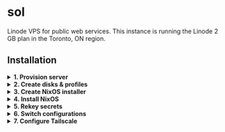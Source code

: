 # sol

Linode VPS for public web services. This instance is running the Linode 2 GB plan in the Toronto, ON region.

## Installation

<details>

<summary><b>1. Provision server</b></summary>

Create new server named `sol` via [Linode dashboard](https://cloud.linode.com/linodes). Also, ensure the `linode-cli` command is available and logged in on the other computer. Run the command a provide a [Personal Access Token](https://cloud.linode.com/profile/tokens) if prompted.

```bash
linode-cli
```

</details>
<details>

<summary><b>2. Create disks & profiles</b></summary>

We need to install the [min](https://github.com/suderman/nixos/tree/main/configurations/min) configuration as a starting point. Using the other computer, run the [linode.sh](https://github.com/suderman/nixos/blob/main/configurations/min/linode.sh) script found in this repo:

```bash
/etc/nixos/configurations/min/linode.sh
```

Choose the `00000000_sol` linode from the menu and follow the wizard. After confirmation, it will power off the chosen linode, destroy any existing disks & configurations, and create the following:

### Two disks under Storage tab:

| Label     | Type    | Size  | Device   |
| --------- | ------- | ----- | -------- |
| installer | ext4    | 1024M | /dev/sdb |
| nixos     | raw     | -     | /dev/sda |


### Two configuration profiles under Configurations tab:

| Label     | Kernel      | /dev/sda | /dev/sdb  | Root Device |
| --------- | ----------- | -------- | --------- | ----------- |
| installer | Direct Disk | nixos    | installer | /dev/sdb    |
| nixos     | Direct Disk | root     | -         | /dev/sda    |

*All Filesystem/Boot Helpers disabled!*

</details>
<details>

<summary><b>3. Create NixOS installer</b></summary>

Next, the wizard will launch a Weblish console with the Linode booted in Rescue mode. Paste the following into the console to [download](https://nixos.org/download.html) the latest NixOS ISO and write it to `/dev/sdb`:

```bash
# https://nixos.org/download.html
iso=https://channels.nixos.org/nixos-22.11/latest-nixos-minimal-x86_64-linux.iso

# Download the ISO, write it to the installer disk, and verify the checksum:
curl -L $iso | tee >(dd of=/dev/sdb) | sha256sum
```

When finished, type `y` on the other computer to continue.

</details>
<details>

<summary><b>4. Install NixOS</b></summary>

Next, the wizard will launch a Glish console with the Linode booted using the `installer` profile. First type `sudo -s` into the console, and then paste the following bash command:

```bash
sudo -s
bash <(curl -sL https://github.com/suderman/nixos/raw/main/configurations/min/install.sh) LINODE
```

When finished, type `y` on the other computer to continue.

</details>
<details>

<summary><b>5. Rekey secrets</b></summary>

After the Linode boots using the `nixos` profile, the other computer will keyscan the new host. Then repo's secrets will be updated with Linode's public key and all the secrets rekeyed. Commit these changes and `git push`:

```bash
 cd /etc/nixos
 git commit -m rekey
 git push
```
 
</details>
<details>
 
<summary><b>6. Switch configurations</b></summary>

Using the Weblish console, login to the Linode as a regular user (with matching password). Then `git pull` changes in this repo and run the `nixos-rebuild switch` command. Exit and login again.

```bash
 cd /etc/nixos
 git pull
 sudo nixos-rebuild switch
 exit
```

Head back into `/etc/nixos` repo and move the generated `hardware-configuration.nix` into this configuration's directory. Then `git restore` the [min](https://github.com/suderman/nixos/tree/main/configurations/min) configuration to how it was before. Finally, run `nixos-rebuild switch` to change into this configuration:

```bash
cd /etc/nixos
mv -f configurations/min/hardware-configuration.nix configurations/sol/hardware-configuration.nix
git restore configurations/min

# Finally!
sudo nixos-rebuild switch --flake /etc/nixos#sol
```

Reboot to ensure everything worked. Commit the generated `hardware-configuration.nix` and `git push` to the repo.

</details>
<details>

<summary><b>7. Configure Tailscale</b></summary>

If this machine previously existed in the Tailnet, first login to [Tailscale](https://login.tailscale.com/admin/machines) and remove the old entry. Then enter the following commands to login to Tailscale and update our DNS records:

```bash
sudo tailscale up
sudo systemctl start tailscale-dns
```
</details>
